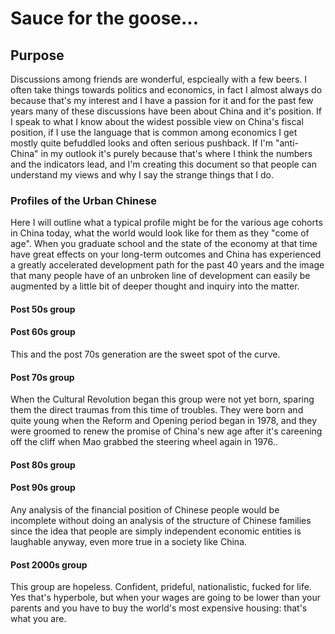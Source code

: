 # Sauce for the goose...

## Purpose

Discussions among friends are wonderful, espcieally with a few beers. I often take things towards politics and economics, in fact I almost always do because that's my interest and I have a passion for it and for the past few years many of these discussions have been about China and it's position. If I speak to what I know about the widest possible view on China's fiscal position, if I use the language that is common among economics I get mostly quite befuddled looks and often serious pushback. If I'm "anti-China" in my outlook it's purely because that's where I think the numbers and the indicators lead, and I'm creating this document so that people can understand my views and why I say the strange things that I do.

### Profiles of the Urban Chinese

Here I will outline what a typical profile might be for the various age cohorts in China today, what the world would look like for them as they "come of age". When you graduate school and the state of the economy at that time have great effects on your long-term outcomes and China has experienced a greatly accelerated development path for the past 40 years and the image that many people have of an unbroken line of development can easily be augmented by a little bit of deeper thought and inquiry into the matter.

#### Post 50s group

#### Post 60s group

This and the post 70s generation are the sweet spot of the curve. 

#### Post 70s group

When the Cultural Revolution began this group were not yet born, sparing them the direct traumas from this time of troubles. They were born and quite young when the Reform and Opening period began in 1978, and they were groomed to renew the promise of China's new age after it's careening off the cliff when Mao grabbed the steering wheel again in 1976.. 

#### Post 80s group

#### Post 90s group

Any analysis of the financial position of Chinese people would be incomplete without doing an analysis of the structure of Chinese families since the idea that people are simply independent economic entities is laughable anyway, even more true in a society like China.

#### Post 2000s group

This group are hopeless. Confident, prideful, nationalistic, fucked for life. Yes that's hyperbole, but when your wages are going to be lower than your parents and you have to buy the world's most expensive housing: that's what you are.